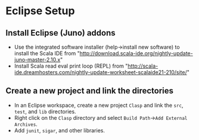 # Eclipse Setup

## Install Eclipse (Juno) addons
+ Use the integrated software installer (help->install new software) to
install the Scala IDE from
"http://download.scala-ide.org/nightly-update-juno-master-2.10.x"
+ Install Scala read eval print loop (REPL) from
"http://scala-ide.dreamhosters.com/nightly-update-worksheet-scalaide21-210/site/"

## Create a new project and link the directories
+ In an Eclipse workspace, create a new project `Clasp` and link the
`src`, `test`, and `lib` directories.
+ Right click on the `Clasp` directory and select
`Build Path`->`Add External Archives`.
+ Add `junit`, `sigar`, and other libraries.
